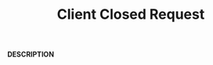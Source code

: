﻿---
category: 4xx
code: 499
cover: https://firebasestorage.googleapis.com/v0/b/capy-http.appspot.com/o/Capy499.png?alt=media
coverAlt: Client Closed Request
description: Client Closed Request
pubDate: 2014-06-01
tags:
- 4xx
title: Client Closed Request
---

__DESCRIPTION__